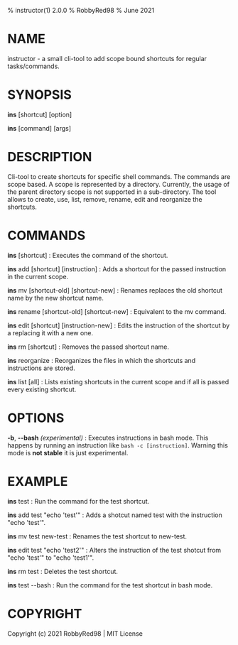% instructor(1) 2.0.0
% RobbyRed98
% June 2021

# NAME
instructor - a small cli-tool to add scope bound shortcuts for regular tasks/commands. 

# SYNOPSIS
**ins** [shortcut] [option]

**ins** [command] [args]

# DESCRIPTION
Cli-tool to create shortcuts for specific shell commands. The commands are scope based. A scope is represented by a directory. Currently, the usage of the parent directory scope is not supported in a sub-directory. The tool allows to create, use, list, remove, rename, edit and reorganize the shortcuts.

# COMMANDS
**ins** [shortcut]
: Executes the command of the shortcut.

**ins** add [shortcut] [instruction]
: Adds a shortcut for the passed instruction in the current scope.

**ins** mv [shortcut-old] [shortcut-new]
: Renames replaces the old shortcut name by the new shortcut name.

**ins** rename [shortcut-old] [shortcut-new]
: Equivalent to the mv command.

**ins** edit [shortcut] [instruction-new]
: Edits the instruction of the shortcut by a replacing it with a new one.

**ins** rm [shortcut]
: Removes the passed shortcut name.

**ins** reorganize
: Reorganizes the files in which the shortcuts and instructions are stored.

**ins** list [all]
: Lists existing shortcuts in the current scope and if all is passed every existing shortcut.

# OPTIONS
**-b**, **--bash** _(experimental)_
: Executes instructions in bash mode. This happens by running an instruction like `bash -c [instruction]`. Warning this mode is **not stable** it is just experimental.

# EXAMPLE
**ins** test
: Run the command for the test shortcut.

**ins** add test "echo 'test'"
: Adds a shotcut named test with the instruction "echo 'test'".

**ins** mv test new-test
: Renames the test shortcut to new-test.

**ins** edit test "echo 'test2'"
: Alters the instruction of the test shotcut from "echo 'test'" to "echo 'test1'".

**ins** rm test
: Deletes the test shortcut.

**ins** test --bash
: Run the command for the test shortcut in bash mode.

# COPYRIGHT
Copyright (c) 2021 RobbyRed98 | MIT License